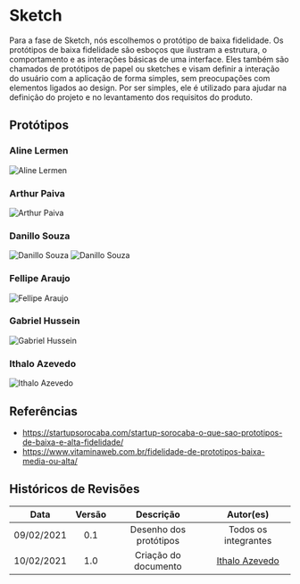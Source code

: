 # Sketch

Para a fase de Sketch, nós escolhemos o protótipo de baixa fidelidade. Os protótipos de baixa fidelidade são esboços que ilustram a estrutura, o comportamento e as interações básicas de uma interface. Eles também são chamados de protótipos de papel ou sketches e visam definir a interação do usuário com a aplicação de forma simples, sem preocupações com elementos ligados ao design. Por ser simples, ele é utilizado para ajudar na definição do projeto e no levantamento dos requisitos do produto.

## Protótipos

### Aline Lermen

![Aline Lermen](../assets/images/protótipos/prototipoPapel/aline.png)

### Arthur Paiva

![Arthur Paiva](../assets/images/protótipos/prototipoPapel/arthur.jpeg)

### Danillo Souza

![Danillo Souza](../assets/images/protótipos/prototipoPapel/danillo.jpg)
![Danillo Souza](../assets/images/protótipos/prototipoPapel/danillo2.jpg)

### Fellipe Araujo

![Fellipe Araujo](../assets/images/protótipos/prototipoPapel/fellipe.jpg)

### Gabriel Hussein

![Gabriel Hussein](../assets/images/protótipos/prototipoPapel/gabriel.jpg)

### Ithalo Azevedo

![Ithalo Azevedo](../assets/images/protótipos/prototipoPapel/ithalo.jpeg)

## Referências

- https://startupsorocaba.com/startup-sorocaba-o-que-sao-prototipos-de-baixa-e-alta-fidelidade/
- https://www.vitaminaweb.com.br/fidelidade-de-prototipos-baixa-media-ou-alta/

## Históricos de Revisões

|    Data    | Versão |       Descrição        |                     Autor(es)                      |
| :--------: | :----: | :--------------------: | :------------------------------------------------: |
| 09/02/2021 |  0.1   | Desenho dos protótipos |                Todos os integrantes                |
| 10/02/2021 |  1.0   |  Criação do documento  | [Ithalo Azevedo](https://github.com/ithaloazevedo) |
